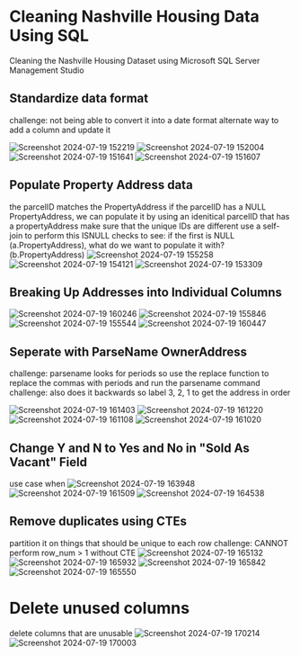 # Cleaning Nashville Housing Data Using SQL

Cleaning the Nashville Housing Dataset using Microsoft SQL Server Management Studio

## Standardize data format
challenge: not being able to convert it into a date format
alternate way to add a column and update it

![Screenshot 2024-07-19 152219](https://github.com/user-attachments/assets/70aed479-35ef-4553-b222-2f7254adc784)
![Screenshot 2024-07-19 152004](https://github.com/user-attachments/assets/2a2cdc92-6f01-452f-a372-88c167fb73da)
![Screenshot 2024-07-19 151641](https://github.com/user-attachments/assets/59cdcc5a-022b-4560-8a9f-fce36678ae5b)
![Screenshot 2024-07-19 151607](https://github.com/user-attachments/assets/55142b84-dd2f-4a56-b33b-f0fd2b2cae48)

## Populate Property Address data
the parcelID matches the PropertyAddress
if the parcelID has a NULL PropertyAddress, we can populate it by using an idenitical parcelID that has a propertyAddress
make sure that the unique IDs are different
use a self-join to perform this
ISNULL checks to see: if the first is NULL (a.PropertyAddress), what do we want to populate it with? (b.PropertyAddress)
![Screenshot 2024-07-19 155258](https://github.com/user-attachments/assets/40eb9586-1b08-468f-8151-3ed5ac8a0d26)
![Screenshot 2024-07-19 154121](https://github.com/user-attachments/assets/88f3904c-cd76-4d8e-b7d4-c085bcb7f4d7)
![Screenshot 2024-07-19 153309](https://github.com/user-attachments/assets/832ae0a8-0988-493f-916c-9cbacd960c1f)


## Breaking Up Addresses into Individual Columns

![Screenshot 2024-07-19 160246](https://github.com/user-attachments/assets/f5f03439-52a9-4452-b5e3-729a5126dce0)
![Screenshot 2024-07-19 155846](https://github.com/user-attachments/assets/c0e2c0f5-5d55-4af7-b649-f47c8c37f446)
![Screenshot 2024-07-19 155544](https://github.com/user-attachments/assets/45ce36ac-2ca7-48d4-bd62-6b598bd726a2)
![Screenshot 2024-07-19 160447](https://github.com/user-attachments/assets/02ff0535-441d-43b9-b2f4-34ebb855aa09)

## Seperate with ParseName OwnerAddress
challenge: parsename looks for periods so use the replace function to replace the commas with periods and run the parsename command
challenge: also does it backwards so label 3, 2, 1 to get the address in order

![Screenshot 2024-07-19 161403](https://github.com/user-attachments/assets/525630a1-1173-45e7-8c87-4bd54970a357)
![Screenshot 2024-07-19 161220](https://github.com/user-attachments/assets/03dace5a-92ba-4064-bc7d-688d57a98d35)
![Screenshot 2024-07-19 161108](https://github.com/user-attachments/assets/38406856-2fc2-4e79-b40f-c464c4e853c5)
![Screenshot 2024-07-19 161020](https://github.com/user-attachments/assets/8f207551-f5f6-43c0-a918-edece542787e)


## Change Y and N to Yes and No in "Sold As Vacant" Field
use case when
![Screenshot 2024-07-19 163948](https://github.com/user-attachments/assets/c76ebde5-e016-4fc3-95c8-fe9b6908fdcd)
![Screenshot 2024-07-19 161509](https://github.com/user-attachments/assets/4a3700ed-ace9-4744-97bf-98b690390f85)
![Screenshot 2024-07-19 164538](https://github.com/user-attachments/assets/3788eb5e-a744-42a1-a573-e8fda93843c2)

## Remove duplicates using CTEs
partition it on things that should be unique to each row
challenge: CANNOT perform row_num > 1 without CTE
![Screenshot 2024-07-19 165132](https://github.com/user-attachments/assets/a3528e36-5229-4ef5-a078-5ad034a312a6)
![Screenshot 2024-07-19 165932](https://github.com/user-attachments/assets/50ba81b8-ecb3-49f7-8931-cc54a73f2f6e)
![Screenshot 2024-07-19 165842](https://github.com/user-attachments/assets/7cbebdca-defb-48b0-9787-4bfa0dd0bde0)
![Screenshot 2024-07-19 165550](https://github.com/user-attachments/assets/fd194df8-5abe-43c5-8193-d3678f249e35)


# Delete unused columns
delete columns that are unusable
![Screenshot 2024-07-19 170214](https://github.com/user-attachments/assets/86ed2eac-b044-4480-a613-34998661b6a6)
![Screenshot 2024-07-19 170003](https://github.com/user-attachments/assets/d3af896c-a1a7-469b-a691-be71a15d5bee)

